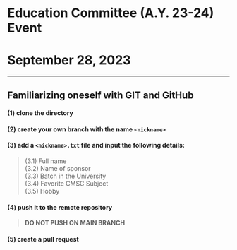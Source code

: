 # Education Committee (A.Y. 23-24) Event
# September 28, 2023
****

## Familiarizing oneself with GIT and GitHub  
#### (1) clone the directory  
#### (2) create your own branch with the name `<nickname>`
#### (3) add a `<nickname>.txt` file and input the following details:
> (3.1) Full name  
> (3.2) Name of sponsor  
> (3.3) Batch in the University  
> (3.4) Favorite CMSC Subject  
> (3.5) Hobby
#### (4) push it to the remote repository
> **DO NOT PUSH ON MAIN BRANCH**
#### (5) create a pull request
